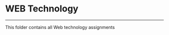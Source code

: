 <p align="center"><h1> WEB Technology</h1><hr>
This folder contains all Web technology assignments </p>
